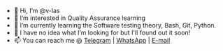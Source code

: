 - 👋 Hi, I’m @v-las
- 👀 I’m interested in Quality Assurance learning
- 🌱 I’m currently learning the Software testing theory, Bash, Git, Python.
- 💞️ I have no idea what I’m looking for but I'll found out it soon!
- 📫 You can reach me @ [Telegram](https://t.me/v_las) | [WhatsApp](https://wa.me/79136198392) | [E-mail](mailto:mastykash.vlas@ya.ru)
<!---
v-las/v-las is a ✨ special ✨ repository because its `README.md` (this file) appears on your GitHub profile.
You can click the Preview link to take a look at your changes.
--->
